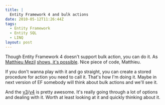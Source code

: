 ```yaml
---
title: |
  Entity Framework 4 and bulk actions
date: 2010-05-12T11:26:44Z
tags:
  - Entity Framework
  - Entity SQL
  - LINQ
layout: post
---
```

Though Entity Framework 4 doesn't support bulk action, you can do it. As [Matthieu Mezil][1] [shows, it's possible][2]. Nice piece of code, Matthieu.

If you don't wanna play with it and go straight, you can create a stored procedure for action you need to call it. That's how I'm doing it. Maybe in next version of EF somebody will think about bulk actions and we'll see it.

And the [v3][3]/[v4][4] is pretty awesome. It's really going through a lot of options and dealing with it. Worth at least looking at it and quickly thinking about it.

[1]: http://msmvps.com/blogs/matthieu
[2]: http://msmvps.com/blogs/matthieu/archive/2010/05/12/bulk-delete-with-ef4.aspx
[3]: http://msmvps.com/blogs/matthieu/archive/2010/05/21/bulk-delete-v3.aspx
[4]: http://msmvps.com/blogs/matthieu/archive/2010/05/27/bulk-delete-v4.aspx
